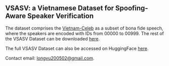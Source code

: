 ## VSASV: a Vietnamese Dataset for Spoofing-Aware Speaker Verification
The dataset comprises the [Vietnam-Celeb](https://github.com/Vietnam-Celeb/Vietnam-Celeb) as a subset of bona fide speech, where the speakers are encoded with IDs from 00000 to 00999.
The rest of the VSASV Dataset can be downloaded [here](https://drive.google.com/drive/folders/1SZOrLC7ZvPaL9dhtkcUND850TL3L2Hai?usp=drive_link).

The full VSASV Dataset can also be accessed on HuggingFace [here](https://huggingface.co/datasets/hustep-lab/VSASV-Dataset).

Contact email: longvu200502@gmail.com.

